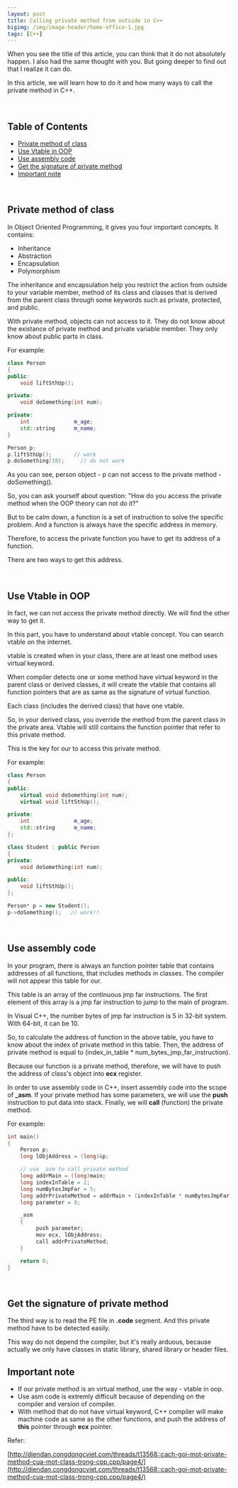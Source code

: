 ```yaml
---
layout: post
title: Calling private method from outside in C++
bigimg: /img/image-header/home-office-1.jpg
tags: [C++]
---
```


When you see the title of this article, you can think that it do not absolutely happen. I also had the same thought with you. But going deeper to find out that I realize it can do. 

In this article, we will learn how to do it and how many ways to call the private method in C++.

<br>

## Table of Contents
- [Private method of class](#private-method-of-class)
- [Use Vtable in OOP](#use-vtable-in-oop)
- [Use assembly code](#use-assembly-code)
- [Get the signature of private method](#get-the-signature-of-private-method)
- [Important note](#important-note)

<br>

## Private method of class
In Object Oriented Programming, it gives you four important concepts. It contains: 
- Inheritance
- Abstraction
- Encapsulation
- Polymorphism

The inheritance and encapsulation help you restrict the action from outside to your variable member, method of its class and classes that is derived from the parent class through some keywords such as private, protected, and public.

With private method, objects can not access to it. They do not know about the existance of private method and private variable member. They only know about public parts in class.

For example: 

```C++
class Person
{
public:
    void liftSthUp();

private:
    void doSomething(int num);

private:
    int              m_age;
    std::string      m_name;
}

Person p;
p.liftSthUp();       // work
p.doSomething(10);     // do not work
```

As you can see, person object - p can not access to the private method - doSomething().

So, you can ask yourself about question: "How do you access the private method when the OOP theory can not do it?"

But to be calm down, a function is a set of instruction to solve the specific problem. And a function is always have the specific address in memory. 

Therefore, to access the private function you have to get its address of a function.

There are two ways to get this address.

<br>

## Use Vtable in OOP
In fact, we can not access the private method directly. We will find the other way to get it.

In this part, you have to understand about vtable concept. You can search vtable on the internet. 

vtable is created when in your class, there are at least one method uses virtual keyword. 

When compiler detects one or some method have virtual keyword in the parent class or derived classes, it will create the vtable that contains all function pointers that are as same as the signature of virtual function.

Each class (includes the derived class) that have one vtable.

So, in your derived class, you override the method from the parent class in the private area. Vtable will still contains the function pointer that refer to this private method.

This is the key for our to access this private method.

For example:

```C++
class Person
{
public:
    virtual void doSomething(int num);
    virtual void liftSthUp();

private:
    int              m_age;
    std::string      m_name;
};

class Student : public Person
{
private:
    void doSomething(int num);

public:
    void liftSthUp();
};

Person* p = new Student();
p->doSomething();   // work!!
```

<br>

## Use assembly code
In your program, there is always an function pointer table that contains addresses of all functions, that includes methods in classes. The compiler will not appear this table for our. 

This table is an array of the continuous jmp far instructions. The first element of this array is a jmp far instruction to jump to the main of program. 

In Visual C++, the number bytes of jmp far instruction is 5 in 32-bit system. With 64-bit, it can be 10.

So, to calculate the address of function in the above table, you have to know about the index of private method in this table. Then, the address of private method is equal to (index_in_table * num_bytes_jmp_far_instruction).

Because our function is a private method, therefore, we will have to push the address of class's object into **ecx** register.

In order to use assembly code in C++, insert assembly code into the scope of **_asm**. If your private method has some parameters, we will use the **push** instruction to put data into stack. Finally, we will **call** (function) the private method.

For example:

```C++
int main()
{
    Person p;
    long lObjAddress = (long)&p;

    // use _asm to call private method
    long addrMain = (long)main;
    long indexInTable = 2;
    long numBytesJmpFar = 5;
    long addrPrivateMethod = addrMain + (indexInTable * numBytesJmpFar);
    long parameter = 8;

    _asm 
    {
         push parameter; 
         mov ecx, lObjAddress;
         call addrPrivateMethod;
    }

    return 0;
}
```

<br>

## Get the signature of private method
The third way is to read the PE file in **.code** segment. And this private method have to be detected easily.

This way do not depend the compiler, but it's really arduous, because actually we only have classes in static library, shared library or header files.


## Important note
- If our private method is an virtual method, use the way - vtable in oop.
- Use asm code is extremly difficult because of depending on the compiler and version of compiler.
- With method that do not have virtual keyword, C++ compiler will make machine code as same as the other functions, and push the address of **this** pointer through **ecx** pointer. 


Refer: 

[http://diendan.congdongcviet.com/threads/t13568::cach-goi-mot-private-method-cua-mot-class-trong-cpp.cpp/page4/](http://diendan.congdongcviet.com/threads/t13568::cach-goi-mot-private-method-cua-mot-class-trong-cpp.cpp/page4/)

